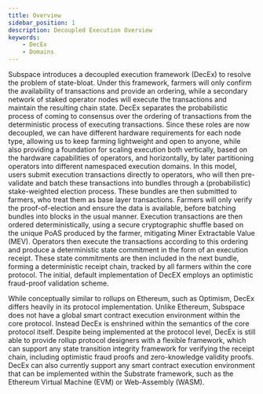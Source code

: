 ```yaml
---
title: Overview
sidebar_position: 1
description: Decoupled Execution Overview
keywords:
    - DecEx
    - Domains
---
```

Subspace introduces a decoupled execution framework (DecEx) to resolve the problem of state-bloat. Under this framework, farmers will only confirm the availability of transactions and provide an ordering, while a secondary network of staked operator nodes will execute the transactions and maintain the resulting chain state. DecEx separates the probabilistic process of coming to consensus over the ordering of transactions from the deterministic process of executing transactions. Since these roles are now decoupled, we can have different hardware requirements for each node type, allowing us to keep farming lightweight and open to anyone, while also providing a foundation for scaling execution both vertically, based on the hardware capabilities of operators, and horizontally, by later partitioning operators into different namespaced execution domains.
In this model, users submit execution transactions directly to operators, who will then pre-validate and batch these transactions into bundles through a (probabilistic) stake-weighted election process. These bundles are then submitted to farmers, who treat them as base layer transactions. Farmers will only verify the proof-of-election and ensure the data is available, before batching bundles into blocks in the usual manner. Execution transactions are then ordered deterministically, using a secure cryptographic shuffle based on the unique PoAS produced by the farmer, mitigating Miner Extractable Value (MEV). Operators then execute the transactions according to this ordering and produce a deterministic state commitment in the form of an execution receipt. These state commitments are then included in the next bundle, forming a deterministic receipt chain, tracked by all farmers within the core protocol. The initial, default implementation of DecEX employs an optimistic fraud-proof validation scheme.

While conceptually similar to rollups on Ethereum, such as Optimism, DecEx differs heavily in its protocol implementation. Unlike Ethereum, Subspace does not have a global smart contract execution environment within the core protocol. Instead DecEx is enshrined within the semantics of the core protocol itself. Despite being implemented at the protocol level, DecEx is still able to provide rollup protocol designers with a flexible framework, which can support any state transition integrity framework for verifying the receipt chain, including optimistic fraud proofs and zero-knowledge validity proofs. DecEx can also currently support any smart contract execution environment that can be implemented within the Substrate framework, such as the Ethereum Virtual Machine (EVM) or Web-Assembly (WASM). 